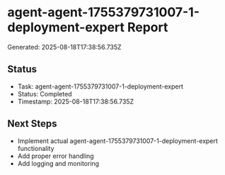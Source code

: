 # agent-agent-1755379731007-1-deployment-expert Report

Generated: 2025-08-18T17:38:56.735Z

## Status
- Task: agent-agent-1755379731007-1-deployment-expert
- Status: Completed
- Timestamp: 2025-08-18T17:38:56.735Z

## Next Steps
- Implement actual agent-agent-1755379731007-1-deployment-expert functionality
- Add proper error handling
- Add logging and monitoring
